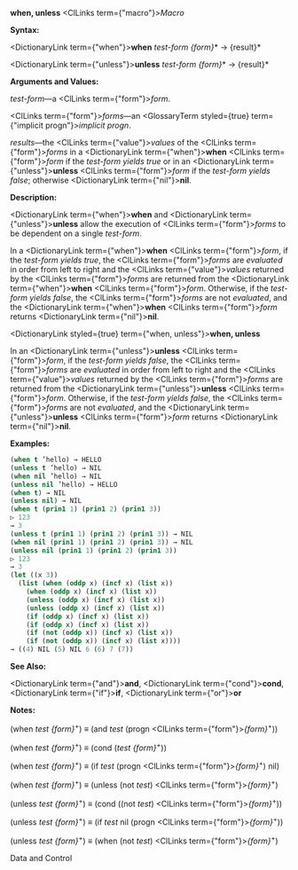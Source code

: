 **when, unless** <ClLinks  term={"macro"}><i>Macro</i></ClLinks> 



**Syntax:** 



<DictionaryLink  term={"when"}><b>when</b></DictionaryLink> *test-form \{form\}*\* → \{result\}\* 



<DictionaryLink  term={"unless"}><b>unless</b></DictionaryLink> *test-form \{form\}*\* → \{result\}\* 



**Arguments and Values:** 



*test-form*—a <ClLinks  term={"form"}><i>form</i></ClLinks>. 



<ClLinks  term={"form"}><i>forms</i></ClLinks>—an <GlossaryTerm styled={true} term={"implicit progn"}><i>implicit progn</i></GlossaryTerm>. 



*results*—the <ClLinks  term={"value"}><i>values</i></ClLinks> of the <ClLinks  term={"form"}><i>forms</i></ClLinks> in a <DictionaryLink  term={"when"}><b>when</b></DictionaryLink> <ClLinks  term={"form"}><i>form</i></ClLinks> if the *test-form yields true* or in an <DictionaryLink  term={"unless"}><b>unless</b></DictionaryLink> <ClLinks  term={"form"}><i>form</i></ClLinks> if the *test-form yields false*; otherwise <DictionaryLink  term={"nil"}><b>nil</b></DictionaryLink>. 



**Description:** 



<DictionaryLink  term={"when"}><b>when</b></DictionaryLink> and <DictionaryLink  term={"unless"}><b>unless</b></DictionaryLink> allow the execution of <ClLinks  term={"form"}><i>forms</i></ClLinks> to be dependent on a single *test-form*. 



In a <DictionaryLink  term={"when"}><b>when</b></DictionaryLink> <ClLinks  term={"form"}><i>form</i></ClLinks>, if the *test-form yields true*, the <ClLinks  term={"form"}><i>forms</i></ClLinks> are *evaluated* in order from left to right and the <ClLinks  term={"value"}><i>values</i></ClLinks> returned by the <ClLinks  term={"form"}><i>forms</i></ClLinks> are returned from the <DictionaryLink  term={"when"}><b>when</b></DictionaryLink> <ClLinks  term={"form"}><i>form</i></ClLinks>. Otherwise, if the *test-form yields false*, the <ClLinks  term={"form"}><i>forms</i></ClLinks> are not *evaluated*, and the <DictionaryLink  term={"when"}><b>when</b></DictionaryLink> <ClLinks  term={"form"}><i>form</i></ClLinks> returns <DictionaryLink  term={"nil"}><b>nil</b></DictionaryLink>. 















<DictionaryLink styled={true} term={"when, unless"}><b>when, unless</b></DictionaryLink> 



In an <DictionaryLink  term={"unless"}><b>unless</b></DictionaryLink> <ClLinks  term={"form"}><i>form</i></ClLinks>, if the *test-form yields false*, the <ClLinks  term={"form"}><i>forms</i></ClLinks> are *evaluated* in order from left to right and the <ClLinks  term={"value"}><i>values</i></ClLinks> returned by the <ClLinks  term={"form"}><i>forms</i></ClLinks> are returned from the <DictionaryLink  term={"unless"}><b>unless</b></DictionaryLink> <ClLinks  term={"form"}><i>form</i></ClLinks>. Otherwise, if the *test-form yields false*, the <ClLinks  term={"form"}><i>forms</i></ClLinks> are not *evaluated*, and the <DictionaryLink  term={"unless"}><b>unless</b></DictionaryLink> <ClLinks  term={"form"}><i>form</i></ClLinks> returns <DictionaryLink  term={"nil"}><b>nil</b></DictionaryLink>. 



**Examples:**
```lisp
(when t ’hello) → HELLO 
(unless t ’hello) → NIL 
(when nil ’hello) → NIL 
(unless nil ’hello) → HELLO 
(when t) → NIL 
(unless nil) → NIL 
(when t (prin1 1) (prin1 2) (prin1 3)) 
▷ 123 
→ 3 
(unless t (prin1 1) (prin1 2) (prin1 3)) → NIL 
(when nil (prin1 1) (prin1 2) (prin1 3)) → NIL 
(unless nil (prin1 1) (prin1 2) (prin1 3)) 
▷ 123 
→ 3 
(let ((x 3)) 
  (list (when (oddp x) (incf x) (list x)) 
	(when (oddp x) (incf x) (list x)) 
	(unless (oddp x) (incf x) (list x)) 
	(unless (oddp x) (incf x) (list x)) 
	(if (oddp x) (incf x) (list x)) 
	(if (oddp x) (incf x) (list x)) 
	(if (not (oddp x)) (incf x) (list x)) 
	(if (not (oddp x)) (incf x) (list x)))) 
→ ((4) NIL (5) NIL 6 (6) 7 (7)) 
```
**See Also:** 



<DictionaryLink  term={"and"}><b>and</b></DictionaryLink>, <DictionaryLink  term={"cond"}><b>cond</b></DictionaryLink>, <DictionaryLink  term={"if"}><b>if</b></DictionaryLink>, <DictionaryLink  term={"or"}><b>or</b></DictionaryLink> 



**Notes:** 



(when *test \{form\}*<sup>+</sup>) *≡* (and *test* (progn <ClLinks  term={"form"}><i>\{form\}</i></ClLinks><sup>+</sup>)) 



(when *test \{form\}*<sup>+</sup>) *≡* (cond (*test \{form\}*<sup>+</sup>)) 



(when *test \{form\}*<sup>+</sup>) *≡* (if *test* (progn <ClLinks  term={"form"}><i>\{form\}</i></ClLinks><sup>+</sup>) nil) 



(when *test \{form\}*<sup>+</sup>) *≡* (unless (not *test*) <ClLinks  term={"form"}><i>\{form\}</i></ClLinks><sup>+</sup>) 



(unless *test \{form\}*<sup>+</sup>) *≡* (cond ((not *test*) <ClLinks  term={"form"}><i>\{form\}</i></ClLinks><sup>+</sup>)) 



(unless *test \{form\}*<sup>+</sup>) *≡* (if *test* nil (progn <ClLinks  term={"form"}><i>\{form\}</i></ClLinks><sup>+</sup>)) 



(unless *test \{form\}*<sup>+</sup>) *≡* (when (not *test*) <ClLinks  term={"form"}><i>\{form\}</i></ClLinks><sup>+</sup>) 



Data and Control 











